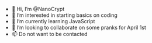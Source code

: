 - 👋 Hi, I’m @NanoCrypt
- 👀 I’m interested in starting basics on coding
- 🌱 I’m currently learning JavaScript
- 💞️ I’m looking to collaborate on some pranks for April 1st
- 📫 Do not want to be contacted

<!---
NanoCrypt/NanoCrypt is a ✨ special ✨ repository because its `README.md` (this file) appears on your GitHub profile.
You can click the Preview link to take a look at your changes.
--->
